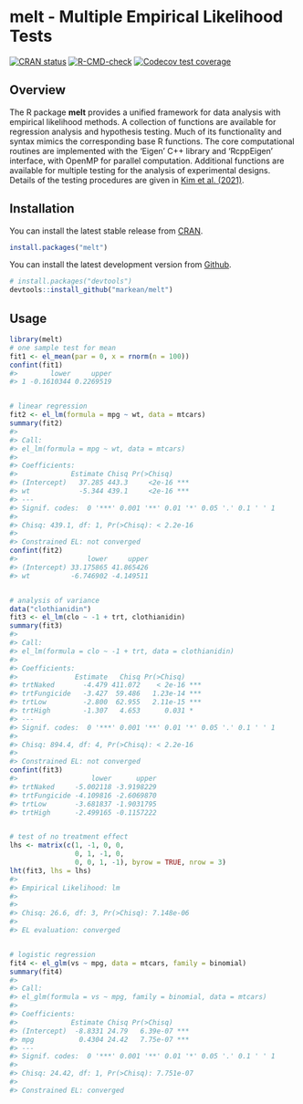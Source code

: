 
<!-- README.md is generated from README.Rmd. Please edit that file -->

# melt - Multiple Empirical Likelihood Tests

<!-- badges: start -->

[![CRAN
status](https://www.r-pkg.org/badges/version/melt)](https://CRAN.R-project.org/package=melt)
[![R-CMD-check](https://github.com/markean/melt/actions/workflows/R-CMD-check.yaml/badge.svg)](https://github.com/markean/melt/actions/workflows/R-CMD-check.yaml)
[![Codecov test
coverage](https://codecov.io/gh/markean/melt/branch/master/graph/badge.svg)](https://app.codecov.io/gh/markean/melt?branch=master)
<!-- badges: end -->

## Overview

The R package **melt** provides a unified framework for data analysis
with empirical likelihood methods. A collection of functions are
available for regression analysis and hypothesis testing. Much of its
functionality and syntax mimics the corresponding base R functions. The
core computational routines are implemented with the ‘Eigen’ C++ library
and ‘RcppEigen’ interface, with OpenMP for parallel computation.
Additional functions are available for multiple testing for the analysis
of experimental designs. Details of the testing procedures are given in
[Kim et al. (2021)](https://arxiv.org/abs/2112.09206).

## Installation

You can install the latest stable release from
[CRAN](https://cran.r-project.org/package=melt).

``` r
install.packages("melt")
```

You can install the latest development version from
[Github](https://github.com/markean/melt).

``` r
# install.packages("devtools")
devtools::install_github("markean/melt")
```

## Usage

``` r
library(melt)
# one sample test for mean
fit1 <- el_mean(par = 0, x = rnorm(n = 100))
confint(fit1)
#>        lower     upper
#> 1 -0.1610344 0.2269519


# linear regression
fit2 <- el_lm(formula = mpg ~ wt, data = mtcars)
summary(fit2)
#> 
#> Call:
#> el_lm(formula = mpg ~ wt, data = mtcars)
#> 
#> Coefficients:
#>             Estimate Chisq Pr(>Chisq)    
#> (Intercept)   37.285 443.3     <2e-16 ***
#> wt            -5.344 439.1     <2e-16 ***
#> ---
#> Signif. codes:  0 '***' 0.001 '**' 0.01 '*' 0.05 '.' 0.1 ' ' 1
#> 
#> Chisq: 439.1, df: 1, Pr(>Chisq): < 2.2e-16 
#> 
#> Constrained EL: not converged
confint(fit2)
#>                 lower     upper
#> (Intercept) 33.175865 41.865426
#> wt          -6.746902 -4.149511


# analysis of variance 
data("clothianidin")
fit3 <- el_lm(clo ~ -1 + trt, clothianidin)
summary(fit3)
#> 
#> Call:
#> el_lm(formula = clo ~ -1 + trt, data = clothianidin)
#> 
#> Coefficients:
#>              Estimate   Chisq Pr(>Chisq)    
#> trtNaked       -4.479 411.072    < 2e-16 ***
#> trtFungicide   -3.427  59.486   1.23e-14 ***
#> trtLow         -2.800  62.955   2.11e-15 ***
#> trtHigh        -1.307   4.653      0.031 *  
#> ---
#> Signif. codes:  0 '***' 0.001 '**' 0.01 '*' 0.05 '.' 0.1 ' ' 1
#> 
#> Chisq: 894.4, df: 4, Pr(>Chisq): < 2.2e-16 
#> 
#> Constrained EL: not converged
confint(fit3)
#>                  lower      upper
#> trtNaked     -5.002118 -3.9198229
#> trtFungicide -4.109816 -2.6069870
#> trtLow       -3.681837 -1.9031795
#> trtHigh      -2.499165 -0.1157222


# test of no treatment effect
lhs <- matrix(c(1, -1, 0, 0,
                0, 1, -1, 0,
                0, 0, 1, -1), byrow = TRUE, nrow = 3)
lht(fit3, lhs = lhs)
#> 
#> Empirical Likelihood: lm 
#> 
#> 
#> Chisq: 26.6, df: 3, Pr(>Chisq): 7.148e-06
#> 
#> EL evaluation: converged


# logistic regression
fit4 <- el_glm(vs ~ mpg, data = mtcars, family = binomial)
summary(fit4)
#> 
#> Call:
#> el_glm(formula = vs ~ mpg, family = binomial, data = mtcars)
#> 
#> Coefficients:
#>             Estimate Chisq Pr(>Chisq)    
#> (Intercept)  -8.8331 24.79   6.39e-07 ***
#> mpg           0.4304 24.42   7.75e-07 ***
#> ---
#> Signif. codes:  0 '***' 0.001 '**' 0.01 '*' 0.05 '.' 0.1 ' ' 1
#> 
#> Chisq: 24.42, df: 1, Pr(>Chisq): 7.751e-07 
#> 
#> Constrained EL: converged
```
